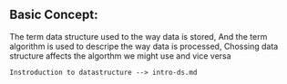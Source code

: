 Basic Concept:
-------------
  The term data structure used to the way data is stored, And the term algorithm is used to descripe the way data is processed, Chossing data structure affects the algorthm we might use and vice versa

	Instroduction to datastructure --> intro-ds.md
	
